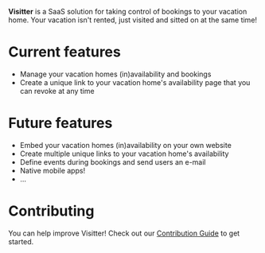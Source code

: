 **Visitter** is a SaaS solution for taking control of bookings to your vacation home. Your vacation isn't rented, just visited and sitted on at the same time!

# Current features

- Manage your vacation homes (in)availability and bookings
- Create a unique link to your vacation home's availability page that you can revoke at any time

# Future features

- Embed your vacation homes (in)availability on your own website
- Create multiple unique links to your vacation home's availability
- Define events during bookings and send users an e-mail
- Native mobile apps!
- ...

# Contributing

You can help improve Visitter! Check out our [Contribution Guide](/vrwrts/visitter/blob/develop/CONTRIBUTING.md) to get started.
